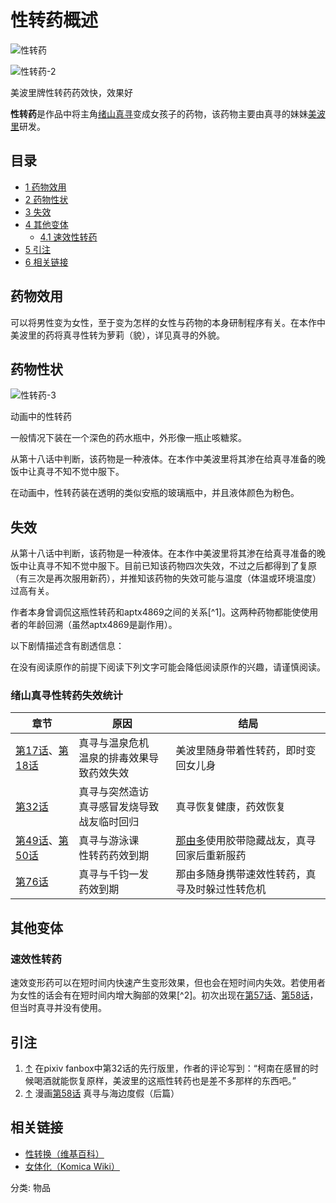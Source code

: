 # 性转药概述

![性转药](https://static.wikia.nocookie.net/onimai/images/1/1a/%E6%80%A7%E8%BD%AC%E8%8D%AF.png/revision/latest/scale-to-width-down/150?cb=20220921054435&path-prefix=zh)

![性转药-2](https://static.wikia.nocookie.net/onimai/images/2/2e/%E6%80%A7%E8%BD%AC%E8%8D%AF-2.jpg/revision/latest/scale-to-width-down/150?cb=20230807053439&path-prefix=zh)

美波里牌性转药药效快，效果好

**性转药**是作品中将主角[绪山真寻](/zh/wiki/%E7%BB%AA%E5%B1%B1%E7%9C%9F%E5%AF%BB "绪山真寻")变成女孩子的药物，该药物主要由真寻的妹妹[美波里](/zh/wiki/%E7%BE%8E%E6%B3%A2%E9%87%8C "美波里")研发。

## 目录

-   [1 药物效用](#药物效用)
-   [2 药物性状](#药物性状)
-   [3 失效](#失效)
-   [4 其他变体](#其他变体)
    -   [4.1 速效性转药](#速效性转药)
-   [5 引注](#引注)
-   [6 相关链接](#相关链接)

## 药物效用

可以将男性变为女性，至于变为怎样的女性与药物的本身研制程序有关。在本作中美波里的药将真寻性转为萝莉（貌），详见真寻的外貌。

## 药物性状

![性转药-3](https://static.wikia.nocookie.net/onimai/images/3/38/%E6%80%A7%E8%BD%AC%E8%8D%AF-3.jpg/revision/latest/scale-to-width-down/90?cb=20230807053438&path-prefix=zh)

动画中的性转药

一般情况下装在一个深色的药水瓶中，外形像一瓶止咳糖浆。

从第十八话中判断，该药物是一种液体。在本作中美波里将其渗在给真寻准备的晚饭中让真寻不知不觉中服下。

在动画中，性转药装在透明的类似安瓶的玻璃瓶中，并且液体颜色为粉色。

## 失效

从第十八话中判断，该药物是一种液体。在本作中美波里将其渗在给真寻准备的晚饭中让真寻不知不觉中服下。目前已知该药物四次失效，不过之后都得到了复原（有三次是再次服用新药），并推知该药物的失效可能与温度（体温或环境温度）过高有关。

作者本身曾调侃这瓶性转药和aptx4869之间的关系[^1]。这两种药物都能使使用者的年龄回溯（虽然aptx4869是副作用）。

以下剧情描述含有剧透信息：

在没有阅读原作的前提下阅读下列文字可能会降低阅读原作的兴趣，请谨慎阅读。

### 绪山真寻性转药失效统计

| 章节 | 原因 | 结局 |
|---|---|---|
| [第17话](/zh/wiki/%E7%AC%AC17%E8%AF%9D "第17话")、[第18话](/zh/wiki/%E7%AC%AC18%E8%AF%9D "第18话") | 真寻与温泉危机<br>温泉的排毒效果导致药效失效 | 美波里随身带着性转药，即时变回女儿身 |
| [第32话](/zh/wiki/%E7%AC%AC32%E8%AF%9D "第32话") | 真寻与突然造访<br>真寻感冒发烧导致战友临时回归 | 真寻恢复健康，药效恢复 |
| [第49话](/zh/wiki/%E7%AC%AC49%E8%AF%9D "第49话")、[第50话](/zh/wiki/%E7%AC%AC50%E8%AF%9D "第50话") | 真寻与游泳课<br>性转药药效到期 | [那由多](/zh/wiki/%E5%A4%A9%E5%B7%9D%E9%82%A3%E7%94%B1%E5%A4%9A "天川那由多")使用胶带隐藏战友，真寻回家后重新服药 |
| [第76话](/zh/wiki/%E7%AC%AC76%E8%AF%9d "第76话") | 真寻与千钧一发<br>药效到期 | 那由多随身携带速效性转药，真寻及时躲过性转危机 |

## 其他变体

### 速效性转药

速效变形药可以在短时间内快速产生变形效果，但也会在短时间内失效。若使用者为女性的话会有在短时间内增大胸部的效果[^2]。初次出现在[第57话](/zh/wiki/%E7%AC%AC57%E8%AF%9D "第57话")、[第58话](/zh/wiki/%E7%AC%AC58%E8%AF%9D "第58话")，但当时真寻并没有使用。

## 引注

1.  [↑](#cite_ref-1 "跳转") 在pixiv fanbox中第32话的先行版里，作者的评论写到：“柯南在感冒的时候喝酒就能恢复原样，美波里的这瓶性转药也是差不多那样的东西吧。”
2.  [↑](#cite_ref-ch58_2-0 "跳转") 漫画[第58话](/zh/wiki/%E7%AC%AC58%E8%AF%9D "第58话") 真寻与海边度假（后篇）

## 相关链接

-   [性转换（维基百科）](https://zh.wikipedia.org/wiki/變性)
-   [女体化（Komica Wiki）](https://wiki.komica.org/女體化)

分类: 物品